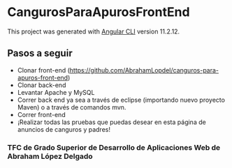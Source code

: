 # CangurosParaApurosFrontEnd

This project was generated with [Angular CLI](https://github.com/angular/angular-cli) version 11.2.12.

## Pasos a seguir

- Clonar front-end (https://github.com/AbrahamLopdel/canguros-para-apuros-front-end)
- Clonar back-end
- Levantar Apache y MySQL
- Correr back end ya sea a través de eclipse (importando nuevo proyecto Maven) o a través de comandos mvn.
- Correr front-end
- ¡Realizar todas las pruebas que puedas desear en esta página de anuncios de canguros y padres!

### TFC de Grado Superior de Desarrollo de Aplicaciones Web de Abraham López Delgado
